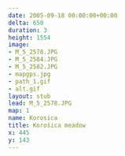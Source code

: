 ```yaml
---
date: 2005-09-18 00:00:00+00:00
delta: 650
duration: 3
height: 1554
image:
- M_5_2578.JPG
- M_5_2584.JPG
- M_5_2582.JPG
- mapgps.jpg
- path_1.gif
- alt.gif
layout: stub
lead: M_5_2578.JPG
map: 1
name: Korosica
title: Korošica meadow
x: 445
y: 143
---
```

